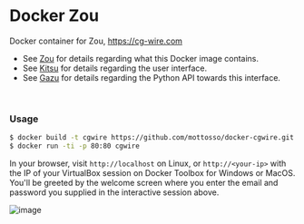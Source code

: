 # Docker Zou

Docker container for Zou, https://cg-wire.com

- See [Zou](https://zou.cg-wire.com/) for details regarding what this Docker image contains.
- See [Kitsu](https://kitsu.cg-wire.com/) for details regarding the user interface.
- See [Gazu](https://gazu.cg-wire.com/) for details regarding the Python API towards this interface.

<br>

### Usage

```bash
$ docker build -t cgwire https://github.com/mottosso/docker-cgwire.git
$ docker run -ti -p 80:80 cgwire
```

In your browser, visit `http://localhost` on Linux, or `http://<your-ip>` with the IP of your VirtualBox session on Docker Toolbox for Windows or MacOS. You'll be greeted by the welcome screen where you enter the email and password you supplied in the interactive session above.

![image](https://user-images.githubusercontent.com/2152766/28476110-b1a6f6cc-6e46-11e7-8fc4-23aa90c1b302.png)
